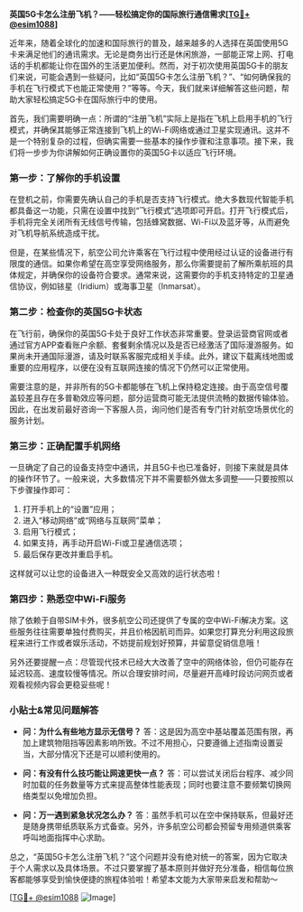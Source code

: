 **英国5G卡怎么注册飞机？——轻松搞定你的国际旅行通信需求[[TG💪+ @esim1088](https://t.me/s/esim1088)]**

近年来，随着全球化的加速和国际旅行的普及，越来越多的人选择在英国使用5G卡来满足他们的通讯需求。无论是商务出行还是休闲旅游，一部能正常上网、打电话的手机都能让你在国外的生活更加便利。然而，对于初次使用英国5G卡的朋友们来说，可能会遇到一些疑问，比如“英国5G卡怎么注册飞机？”、“如何确保我的手机在飞行模式下也能正常使用？”等等。今天，我们就来详细解答这些问题，帮助大家轻松搞定5G卡在国际旅行中的使用。

首先，我们需要明确一点：所谓的“注册飞机”实际上是指在飞机上启用手机的飞行模式，并确保其能够正常连接到飞机上的Wi-Fi网络或通过卫星实现通讯。这并不是一个特别复杂的过程，但确实需要一些基本的操作步骤和注意事项。接下来，我们将一步步为你讲解如何正确设置你的英国5G卡以适应飞行环境。

### 第一步：了解你的手机设置

在登机之前，你需要先确认自己的手机是否支持飞行模式。绝大多数现代智能手机都具备这一功能，只需在设置中找到“飞行模式”选项即可开启。打开飞行模式后，手机将完全关闭所有无线信号传输，包括蜂窝数据、Wi-Fi以及蓝牙等，从而避免对飞机导航系统造成干扰。

但是，在某些情况下，航空公司允许乘客在飞行过程中使用经过认证的设备进行有限度的通信。如果你希望在高空享受网络服务，那么你需要提前了解所乘航班的具体规定，并确保你的设备符合要求。通常来说，这需要你的手机支持特定的卫星通信协议，例如铱星（Iridium）或海事卫星（Inmarsat）。

### 第二步：检查你的英国5G卡状态

在飞行前，确保你的英国5G卡处于良好工作状态非常重要。登录运营商官网或者通过官方APP查看账户余额、套餐剩余情况以及是否已经激活了国际漫游服务。如果尚未开通国际漫游，请及时联系客服完成相关手续。此外，建议下载离线地图或重要的应用程序，以便在没有互联网连接的情况下仍然可以正常使用。

需要注意的是，并非所有的5G卡都能够在飞机上保持稳定连接。由于高空信号覆盖较差且存在多普勒效应等问题，部分运营商可能无法提供流畅的数据传输体验。因此，在出发前最好咨询一下客服人员，询问他们是否有专门针对航空场景优化的服务计划。

### 第三步：正确配置手机网络

一旦确定了自己的设备支持空中通讯，并且5G卡也已准备好，则接下来就是具体的操作环节了。一般来说，大多数情况下并不需要额外做太多调整——只要按照以下步骤操作即可：

1. 打开手机上的“设置”应用；
2. 进入“移动网络”或“网络与互联网”菜单；
3. 启用飞行模式；
4. 如果支持，再手动开启Wi-Fi或卫星通信选项；
5. 最后保存更改并重启手机。

这样就可以让您的设备进入一种既安全又高效的运行状态啦！

### 第四步：熟悉空中Wi-Fi服务

除了依赖于自带SIM卡外，很多航空公司还提供了专属的空中Wi-Fi解决方案。这些服务往往需要单独付费购买，并且价格因航司而异。如果您打算充分利用这段旅程来进行工作或者娱乐活动，不妨提前规划好预算，并留意促销信息哦！

另外还要提醒一点：尽管现代技术已经大大改善了空中的网络体验，但仍可能存在延迟较高、速度较慢等情况。所以合理安排时间，尽量避开高峰时段访问网页或者观看视频内容会更稳妥些呢！

### 小贴士&常见问题解答

- **问：为什么有些地方显示无信号？**
  答：这是因为高空中基站覆盖范围有限，再加上建筑物阻挡等因素影响所致。不过不用担心，只要遵循上述指南设置妥当，大部分情况下还是可以顺利使用的。

- **问：有没有什么技巧能让网速更快一点？**
  答：可以尝试关闭后台程序、减少同时加载的任务数量等方式来提高整体性能表现；同时也要注意不要频繁切换网络类型以免增加负担。

- **问：万一遇到紧急状况怎么办？**
  答：虽然手机可以在空中保持联系，但最好还是随身携带纸质联系方式备查。另外，许多航空公司都会预留专用频道供乘客呼叫地面指挥中心求助。

总之，“英国5G卡怎么注册飞机？”这个问题并没有绝对统一的答案，因为它取决于个人需求以及具体场景。不过只要掌握了基本原则并做好充分准备，相信每位旅客都能够享受到愉快便捷的旅程体验啦！希望本文能为大家带来启发和帮助～

[[TG💪+ @esim1088](https://t.me/s/esim1088) ![Image](https://i.postimg.cc/4NQfJmqS/Snipaste-2025-05-13-00-14-12.png)]